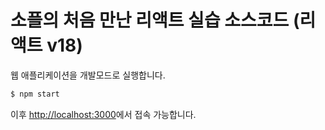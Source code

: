 # 소플의 처음 만난 리액트 실습 소스코드 (리액트 v18)

웹 애플리케이션을 개발모드로 실행합니다.
```bash
$ npm start
```

이후 [http://localhost:3000](http://localhost:3000)에서 접속 가능합니다.
